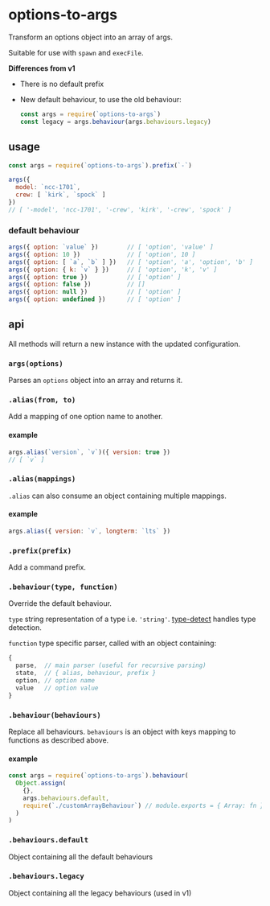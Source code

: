 # options-to-args

Transform an options object into an array of args.

Suitable for use with `spawn` and `execFile`.

**Differences from v1**

- There is no default prefix

- New default behaviour, to use the old behaviour:

  ```javascript
  const args = require(`options-to-args`)
  const legacy = args.behaviour(args.behaviours.legacy)
  ```

## usage

```javascript
const args = require(`options-to-args`).prefix(`-`)

args({
  model: `ncc-1701`,
  crew: [ `kirk`, `spock` ]
})
// [ '-model', 'ncc-1701', '-crew', 'kirk', '-crew', 'spock' ]
```

### default behaviour

```javascript
args({ option: `value` })        // [ 'option', 'value' ]
args({ option: 10 })             // [ 'option', 10 ]
args({ option: [ `a`, `b` ] })   // [ 'option', 'a', 'option', 'b' ]
args({ option: { k: `v` } })     // [ 'option', 'k', 'v' ]
args({ option: true })           // [ 'option' ]
args({ option: false })          // []
args({ option: null })           // [ 'option' ]
args({ option: undefined })      // [ 'option' ]
```

## api

All methods will return a new instance with the updated configuration.

### `args(options)`

Parses an `options` object into an array and returns it.

### `.alias(from, to)`

Add a mapping of one option name to another.

#### example

```javascript
args.alias(`version`, `v`)({ version: true })
// [ `v` ]
```

### `.alias(mappings)`

`.alias` can also consume an object containing multiple mappings.

#### example

```javascript
args.alias({ version: `v`, longterm: `lts` })
```

### `.prefix(prefix)`

Add a command prefix.

### `.behaviour(type, function)`

Override the default behaviour.

`type` string representation of a type i.e. `'string'`. [type-detect](https://github.com/chaijs/type-detect) handles type detection.

`function` type specific parser, called with an object containing:

```javascript
{
  parse,  // main parser (useful for recursive parsing)
  state,  // { alias, behaviour, prefix }
  option, // option name
  value   // option value
}
```

### `.behaviour(behaviours)`

Replace all behaviours. `behaviours` is an object with keys mapping to functions as described above.

#### example

```javascript
const args = require(`options-to-args`).behaviour(
  Object.assign(
    {},
    args.behaviours.default,
    require(`./customArrayBehaviour`) // module.exports = { Array: fn }
  )
)
```

### `.behaviours.default`

Object containing all the default behaviours

### `.behaviours.legacy`

Object containing all the legacy behaviours (used in v1)
